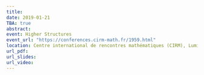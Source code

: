 ```yaml
---
title: 
date: 2019-01-21
TBA: true
abstract: 
event: Higher Structures
event_url: "https://conferences.cirm-math.fr/1959.html"
location: Centre international de rencontres mathématiques (CIRM), Luminy, France
url_pdf:
url_slides:
url_video:
---
```

